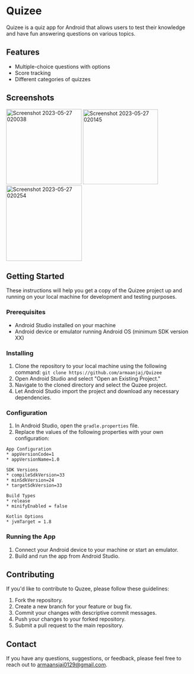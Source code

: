 # Quizee

Quizee is a quiz app for Android that allows users to test their knowledge and have fun answering questions on various topics.

## Features

- Multiple-choice questions with options
- Score tracking
- Different categories of quizzes

## Screenshots

<img width="203" alt="Screenshot 2023-05-27 020038" src="https://github.com/armaanjaj/Quizee/assets/113659942/b47ed8cb-45a0-4964-a692-5566283745e9">

<img width="202" alt="Screenshot 2023-05-27 020145" src="https://github.com/armaanjaj/Quizee/assets/113659942/090c9bf6-7c6e-45bf-8b50-55b3c1504367">

<img width="204" alt="Screenshot 2023-05-27 020254" src="https://github.com/armaanjaj/Quizee/assets/113659942/c870de8a-6f79-442f-ab18-8fc867431e8a">


## Getting Started

These instructions will help you get a copy of the Quizee project up and running on your local machine for development and testing purposes.

### Prerequisites

- Android Studio installed on your machine
- Android device or emulator running Android OS (minimum SDK version XX)

### Installing

1. Clone the repository to your local machine using the following command: `git clone https://github.com/armaanjaj/Quizee`
2. Open Android Studio and select "Open an Existing Project."
3. Navigate to the cloned directory and select the Quzee project.
4. Let Android Studio import the project and download any necessary dependencies.

### Configuration

1. In Android Studio, open the `gradle.properties` file.
2. Replace the values of the following properties with your own configuration:
```
App Configuration
* appVersionCode=1
* appVersionName=1.0

SDK Versions
* compileSdkVersion=33
* minSdkVersion=24
* targetSdkVersion=33

Build Types
* release
* minifyEnabled = false

Kotlin Options
* jvmTarget = 1.8
```

### Running the App

1. Connect your Android device to your machine or start an emulator.
2. Build and run the app from Android Studio.

## Contributing

If you'd like to contribute to Quzee, please follow these guidelines:

1. Fork the repository.
2. Create a new branch for your feature or bug fix.
3. Commit your changes with descriptive commit messages.
4. Push your changes to your forked repository.
5. Submit a pull request to the main repository.

## Contact

If you have any questions, suggestions, or feedback, please feel free to reach out to armaansjaj0129@gmail.com.
